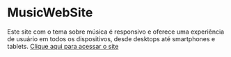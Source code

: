 # MusicWebSite

<p> Este site com o tema sobre música é responsivo e oferece uma experiência de usuário em todos os dispositivos, desde desktops até smartphones e tablets.
<a href="https://outerhavendd.github.io/MusicWebSite/">Clique aqui para acessar o site</a></p>

